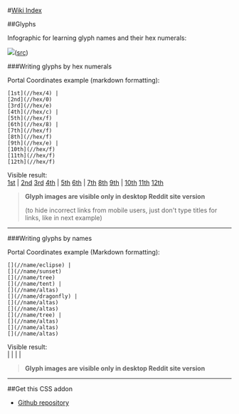 #[Wiki Index](/r/NMSCoordinateExchange/wiki/)

##Glyphs

Infographic for learning glyph names and their hex numerals:

![](%%wiki-glyphs_infographic%%)([src](https://redd.it/70b6m6"))

###Writing glyphs by hex numerals

Portal Coordinates example (markdown formatting):

    [1st](//hex/4) |
    [2nd](//hex/0)
    [3rd](//hex/e)
    [4th](//hex/c) |
    [5th](//hex/f)
    [6th](//hex/8) |
    [7th](//hex/f)
    [8th](//hex/f)
    [9th](//hex/e) |
    [10th](//hex/f)
    [11th](//hex/f)
    [12th](//hex/f)

Visible result:    
[1st](//hex/4) |
[2nd](//hex/0)
[3rd](//hex/e)
[4th](//hex/c) |
[5th](//hex/f)
[6th](//hex/8) |
[7th](//hex/f)
[8th](//hex/f)
[9th](//hex/e) |
[10th](//hex/f)
[11th](//hex/f)
[12th](//hex/f)

>**Glyph images are visible only in desktop Reddit site version**
>
>(to hide incorrect links from mobile users, just don't type titles for links, like in next example)

***
###Writing glyphs by names

Portal Coordinates example (Markdown formatting):

    [](//name/eclipse) |
    [](//name/sunset)
    [](//name/tree)
    [](//name/tent) |
    [](//name/altas)
    [](//name/dragonfly) |
    [](//name/altas)
    [](//name/altas)
    [](//name/tree) |
    [](//name/altas)
    [](//name/altas)
    [](//name/altas)

Visible result:    
[](//name/4) |
[](//name/0)
[](//name/e)
[](//name/c) |
[](//name/f)
[](//name/8) |
[](//name/f)
[](//name/f)
[](//name/e) |
[](//name/f)
[](//name/f)
[](//name/f)

>**Glyph images are visible only in desktop Reddit site version**

***
##Get this CSS addon

* [Github repository](https://github.com/Nmi-Armitage/nmscoe/tree/master/glyphs%20addon)

